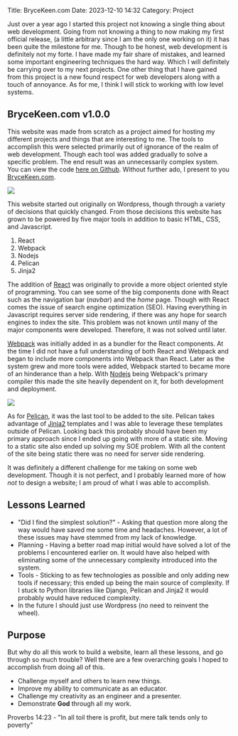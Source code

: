 Title: BryceKeen.com
Date: 2023-12-10 14:32
Category: Project

Just over a year ago I started this project not knowing a single thing about web development. Going from not knowing a thing to now making my first official release, (a little arbitrary since I am the only one working on it) it has been quite the milestone for me. Though to be honest, web development is definitely not my forte. I have made my fair share of mistakes, and learned some important engineering techniques the hard way. Which I will definitely be carrying over to my next projects. One other thing that I have gained from this project is a new found respect for web developers along with a touch of annoyance. As for me, I think I will stick to working with low level systems.

## BryceKeen.com v1.0.0

This website was made from scratch as a project aimed for hosting my different projects and things that are interesting to me. The tools to accomplish this were selected primarily out of ignorance of the realm of web development. Though each tool was added gradually to solve a specific problem. The end result was an unnecessarily complex system. You can view the code [here on Github](https://github.com/PebPeb/my-website). Without further ado, I present to you [BryceKeen.com](https://brycekeen.com).

<img class="center" src="{attach}/repo/assets/BryceKeenWebsite.png" style="max-width: 90%;" ></img>

This website started out originally on Wordpress, though through a variety of decisions that quickly changed. From those decisions this website has grown to be powered by five major tools in addition to basic HTML, CSS, and Javascript.

1. React
2. Webpack
3. Nodejs
4. Pelican
5. Jinja2

The addition of [React](https://React.dev/) was originally to provide a more object oriented style of programming. You can see some of the big components done with React such as the navigation bar (*navbar*) and the *home* page. Though with React comes the issue of search engine optimization (SEO). Having everything in Javascript requires server side rendering, if there was any hope for search engines to index the site. This problem was not known until many of the major components were developed. Therefore, it was not solved until later.

[Webpack](https://webpack.js.org/) was initially added in as a bundler for the React components. At the time I did not have a full understanding of both React and Webpack and began to include more components into Webpack than React. Later as the system grew and more tools were added, Webpack started to became more of an hinderance than a help. With [Nodejs](https://Nodejs.org/en) being Webpack's primary compiler this made the site heavily dependent on it, for both development and deployment. 

<img class="center" src="{attach}/repo/assets/pelican.png" style="max-width: 60%;" ></img>

As for [Pelican](https://getpelican.com/), it was the last tool to be added to the site. Pelican takes advantage of [Jinja2](https://jinja.palletsprojects.com/en/3.1.x/) templates and I was able to leverage these templates outside of Pelican. Looking back this probably should have been my primary approach since I ended up going with more of a static site. Moving to a static site also ended up solving my SOE problem. With all the content of the site being static there was no need for server side rendering.

It was definitely a different challenge for me taking on some web development. Though it is not perfect, and I probably learned more of how *not* to design a website; I am proud of what I was able to accomplish.

## Lessons Learned

- "Did I find the simplest solution?" - Asking that question more along the way would have saved me some time and headaches. However, a lot of these issues may have stemmed from my lack of knowledge.
- Planning - Having a better road map initial would have solved a lot of the problems I encountered earlier on. It would have also helped with eliminating some of the unnecessary complexity introduced into the system.
- Tools - Sticking to as few technologies as possible and only adding new tools if necessary; this ended up being the main source of complexity. If I stuck to Python libraries like Django, Pelican and Jinja2 it would probably would have reduced complexity.
- In the future I should just use Wordpress (no need to reinvent the wheel).

## Purpose

But why do all this work to build a website, learn all these lessons, and go through so much trouble? Well there are a few overarching goals I hoped to accomplish from doing all of this.

- Challenge myself and others to learn new things.
- Improve my ability to communicate as an educator.
- Challenge my creativity as an engineer and a presenter.
- Demonstrate **God** through all my work.

Proverbs 14:23 - "In all toil there is profit, but mere talk tends only to poverty"
